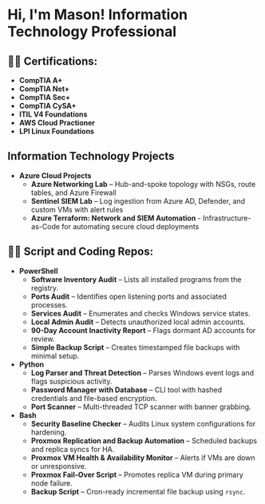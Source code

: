 <h1>Hi, I'm Mason!  Information Technology Professional </h1>

<h2>👨‍💻 Certifications:</h2>

- <b>CompTIA A+</b>
- <b>CompTIA Net+</b>
- <b>CompTIA Sec+</b>
- <b>CompTIA CySA+</b>
- <b>ITIL V4 Foundations</b>
- <b>AWS Cloud Practioner</b>
- <b>LPI Linux Foundations</b>

<h2>Information Technology Projects</h2>

- <b>Azure Cloud Projects</b>
  - **Azure Networking Lab** – Hub-and-spoke topology with NSGs, route tables, and Azure Firewall
  - **Sentinel SIEM Lab** – Log ingestion from Azure AD, Defender, and custom VMs with alert rules
  - **Azure Terraform: Network and SIEM Automation** - Infrastructure-as-Code for automating secure cloud deployments


<h2>👨‍💻 Script and Coding Repos:</h2>

- <b>PowerShell </b>
  - **Software Inventory Audit** – Lists all installed programs from the registry.
  - **Ports Audit** – Identifies open listening ports and associated processes.
  - **Services Audit** – Enumerates and checks Windows service states.
  - **Local Admin Audit** – Detects unauthorized local admin accounts.
  - **90-Day Account Inactivity Report** – Flags dormant AD accounts for review.
  - **Simple Backup Script** – Creates timestamped file backups with minimal setup.
- <b>Python </b>
  - **Log Parser and Threat Detection** – Parses Windows event logs and flags suspicious activity.
  - **Password Manager with Database** – CLI tool with hashed credentials and file-based encryption.
  - **Port Scanner** – Multi-threaded TCP scanner with banner grabbing.
- <b>Bash </b>
  - **Security Baseline Checker** – Audits Linux system configurations for hardening.
  - **Proxmox Replication and Backup Automation** – Scheduled backups and replica syncs for HA.
  - **Proxmox VM Health & Availability Monitor** – Alerts if VMs are down or unresponsive.
  - **Proxmox Fail-Over Script** – Promotes replica VM during primary node failure.
  - **Backup Script** – Cron-ready incremental file backup using `rsync`.



<!--
**MasonMcGahey/MasonMcGahey** is a ✨ _special_ ✨ repository because its `README.md` (this file) appears on your GitHub profile.

Here are some ideas to get you started:

- 🔭 I’m currently working on ...
- 🌱 I’m currently learning ...
- 👯 I’m looking to collaborate on ...
- 🤔 I’m looking for help with ...
- 💬 Ask me about ...
- 📫 How to reach me: ...
- 😄 Pronouns: ...
- ⚡ Fun fact: ...
-->
